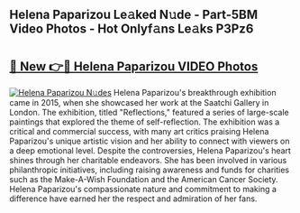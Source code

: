 ## Helena Paparizou Le𝚊ked N𝚞de - Part-5BM Video Photos - Hot Onlyf𝚊ns Le𝚊ks P3Pz6

# <h2><a href="http://ab89448.deff.icu/?id=Helena+Paparizou">🔗 New 👉🔴 Helena Paparizou VIDEO Photos</a></h2>

[![Helena Paparizou N𝚞des](https://i.imgur.com/rIISA9y.gif)](http://ab89448.deff.icu/?id=Helena+Paparizou)
Helena Paparizou's breakthrough exhibition came in 2015, when she showcased her work at the Saatchi Gallery in London. The exhibition, titled "Reflections," featured a series of large-scale paintings that explored the theme of self-reflection. The exhibition was a critical and commercial success, with many art critics praising Helena Paparizou's unique artistic vision and her ability to connect with viewers on a deep emotional level. Despite the controversies, Helena Paparizou's heart shines through her charitable endeavors. She has been involved in various philanthropic initiatives, including raising awareness and funds for charities such as the Make-A-Wish Foundation and the American Cancer Society. Helena Paparizou's compassionate nature and commitment to making a difference have earned her the respect and admiration of her fans.
